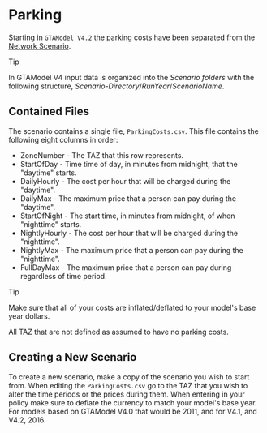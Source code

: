 # Parking

Starting in `GTAModel V4.2` the parking costs have been separated from the [Network Scenario](network.md).

> [!Tip]
> In GTAModel V4 input data is organized into the _Scenario folders_ with the following structure,
> _Scenario-Directory_/_RunYear_/_ScenarioName_.

## Contained Files

The scenario contains a single file, `ParkingCosts.csv`.  This file contains the following eight columns in order:

* ZoneNumber - The TAZ that this row represents.
* StartOfDay - Time time of day, in minutes from midnight, that the "daytime" starts.
* DailyHourly - The cost per hour that will be charged during the "daytime".
* DailyMax - The maximum price that a person can pay during the "daytime".
* StartOfNight - The start time, in minutes from midnight, of when "nighttime" starts.
* NightlyHourly - The cost per hour that will be charged during the "nighttime".
* NightlyMax - The maximum price that a person can pay during the "nighttime".
* FullDayMax - The maximum price that a person can pay during regardless of time period.

>[!Tip]
> Make sure that all of your costs are inflated/deflated to your model's base year dollars.

All TAZ that are not defined as assumed to have no parking costs.

## Creating a New Scenario

To create a new scenario, make a copy of the scenario you wish to start from.  When editing the `ParkingCosts.csv` go to the TAZ that you wish to alter
the time periods or the prices during them.  When entering in your policy make sure to deflate the currency to match your model's base year.  For
models based on GTAModel V4.0 that would be 2011, and for V4.1, and V4.2, 2016.
